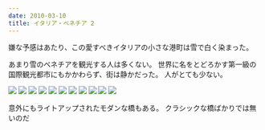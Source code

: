 ```yaml
---
date: 2010-03-10
title: イタリア・ベネチア 2
---
```



嫌な予感はあたり、この愛すべきイタリアの小さな港町は雪で白く染まった。

あまり雪のベネチアを観光する人は多くない。
世界に名をとどろかす第一級の国際観光都市にもかかわらず、街は静かだった。
人がとても少ない。

![](https://photos.xar.sh/10641420195_bf92fff93f_h.jpg)
![](https://photos.xar.sh/10641722903_a2b56a7aeb_h.jpg)
![](https://photos.xar.sh/10641482225_56e846ee98_h.jpg)
![](https://photos.xar.sh/10641542074_6c3890e664_h.jpg)
![](https://photos.xar.sh/10641565334_0fde1eabf1_h.jpg)
![](https://photos.xar.sh/10641809293_d3aae9aac2_h.jpg)
![](https://photos.xar.sh/10641814703_144614c93c_h.jpg)
![](https://photos.xar.sh/10641574775_a67256b9b4_h.jpg)
![](https://photos.xar.sh/10641825053_2c48c94aaf_h.jpg)
![](https://photos.xar.sh/10641833713_1fed549542_h.jpg)
![](https://photos.xar.sh/10641590805_16039b315f_h.jpg)

意外にもライトアップされたモダンな橋もある。
クラシックな橋ばかりでは無いのだ
